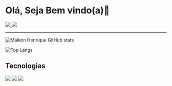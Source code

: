 <h1>  Olá, Seja Bem vindo(a)🫡 </h1>

<a href="https://www.linkedin.com/in/maikon-henrique-856bb5212/"> 
    <img src="https://img.shields.io/badge/LinkedIn-0077B5?style=for-the-badge&logo=linkedin&logoColor=white" >
</a> 
<a href="https://mailto:maikonhenrique189@gmail.com">
    <img src="https://img.shields.io/badge/Gmail-D14836?style=for-the-badge&logo=gmail&logoColor=white">
</a>
<hr>

![Maikon Henrique GitHub stats](https://github-readme-stats.vercel.app/api?username=maikonhenriqu9&show_icons=true&theme=dracula)

![Top Langs](https://github-readme-stats.vercel.app/api/top-langs/?username=maikonhenriqu9&layout=compact)

<h2>Tecnologias</h2>
<div align="left">
  <img  src="https://img.shields.io/badge/JavaScript-F7DF1E?style=for-the-badge&logo=javascript&logoColor=black"> 
  <img  src="https://img.shields.io/badge/HTML-239120?style=for-the-badge&logo=html5&logoColor=white">
  <img src="https://img.shields.io/badge/CSS3-1572B6?style=for-the-badge&logo=css3&logoColor=white">
</div>
